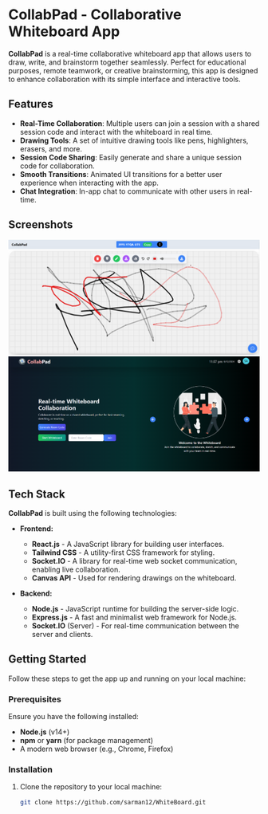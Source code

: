 # CollabPad - Collaborative Whiteboard App

**CollabPad** is a real-time collaborative whiteboard app that allows users to draw, write, and brainstorm together seamlessly. Perfect for educational purposes, remote teamwork, or creative brainstorming, this app is designed to enhance collaboration with its simple interface and interactive tools.

## Features

- **Real-Time Collaboration**: Multiple users can join a session with a shared session code and interact with the whiteboard in real time.
- **Drawing Tools**: A set of intuitive drawing tools like pens, highlighters, erasers, and more.
- **Session Code Sharing**: Easily generate and share a unique session code for collaboration.
- **Smooth Transitions**: Animated UI transitions for a better user experience when interacting with the app.
- **Chat Integration**: In-app chat to communicate with other users in real-time.

## Screenshots

![Whiteboard Screenshot](ss.png)
![Dashboard ScreenShot](ss2.png)

## Tech Stack

**CollabPad** is built using the following technologies:

- **Frontend:**
  - **React.js** - A JavaScript library for building user interfaces.
  - **Tailwind CSS** - A utility-first CSS framework for styling.
  - **Socket.IO** - A library for real-time web socket communication, enabling live collaboration.
  - **Canvas API** - Used for rendering drawings on the whiteboard.

- **Backend:**
  - **Node.js** - JavaScript runtime for building the server-side logic.
  - **Express.js** - A fast and minimalist web framework for Node.js.
  - **Socket.IO** (Server) - For real-time communication between the server and clients.

## Getting Started

Follow these steps to get the app up and running on your local machine:

### Prerequisites

Ensure you have the following installed:

- **Node.js** (v14+)
- **npm** or **yarn** (for package management)
- A modern web browser (e.g., Chrome, Firefox)

### Installation

1. Clone the repository to your local machine:

   ```bash
   git clone https://github.com/sarman12/WhiteBoard.git


